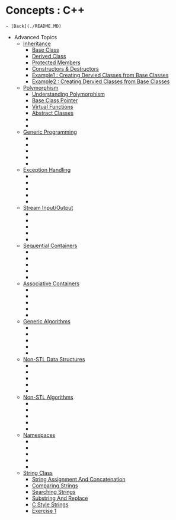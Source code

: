 # Concepts : C++

```
- [Back](./README.MD)
```
- Advanced Topics 
  + [Inheritance]()
    - [Base Class](./C++_Inheritance_CreatingBaseClass.md)
    - [Derived Class](./C++_Inheritance_CreatingDerivedClass.md)
    - [Protected Members](./C++_Inheritance_ProtectedMember_inBaseClass.md)
    - [Constructors & Destructors](./C++_Inheritance_ConstructorDestructor_DerivedClass.md)
    - [Example1 : Creating Dervied Classes from Base Classes](./C++_Inheritance_Example1_DerviedClassCreation.md)
    - [Example2 : Creating Dervied Classes from Base Classes](./C++_Inheritance_Example2_DerviedClassCreation.md)
  + [Polymorphism]()
    - [Understanding Polymorphism](./C++_Polymorphism_Understanding_Polymorphism.MD)
    - [Base Class Pointer](./C++_Polymorphism_BaseClass_Poiner.MD)
    - [Virtual Functions](./C++_Polymorphism_VirtualFunctions.MD)
    - [Abstract Classes](./C++_Polymorphism_AbstractClasses.MD)
    - []()
    - []()    
  + [Generic Programming]()
    - []()
    - []()
    - []()
    - []()
    - []()    
  + [Exception Handling]()
    - []()
    - []()
    - []()
    - []()
    - []()    
  + [Stream Input/Output]()
    - []()
    - []()
    - []()
    - []()
    - []()        
  + [Sequential Containers]()
    - []()
    - []()
    - []()
    - []()
    - []()    
  + [Associative Containers]()
    - []()
    - []()
    - []()
    - []()
    - []()    
  + [Generic Algorithms]()
    - []()
    - []()
    - []()
    - []()
    - []()    
  + [Non-STL Data Structures]()
    - []()
    - []()
    - []()
    - []()
    - []()        
  + [Non-STL Algorithms]()
    - []()
    - []()
    - []()
    - []()
    - []()  
  + [Namespaces]()
    - []()
    - []()
    - []()
    - []()
    - []()   
  + [String Class]()     
    - [String Assignment And Concatenation]()
    - [Comparing Strings]()
    - [Searching Strings]()
    - [Substring And Replace]()
    - [C Style Strings]()   
    - [Exercise 1]()    
